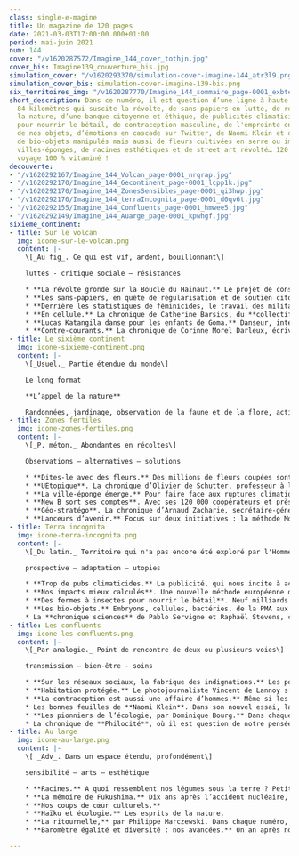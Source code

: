 ```yaml
---
class: single-e-magine
title: Un magazine de 120 pages
date: 2021-03-03T17:00:00.000+01:00
period: mai-juin 2021
num: 144
cover: "/v1620287572/Imagine_144_cover_tothjn.jpg"
cover_bis: Imagine139_couverture_bis.jpg
simulation_cover: "/v1620293370/simulation-cover-imagine-144_atr3l9.png"
simulation_cover_bis: simulation-cover-imagine-139-bis.png
six_territoires_img: "/v1620287770/Imagine_144_sommaire_page-0001_exbte9.jpg"
short_description: Dans ce numéro, il est question d’une ligne à haute tension de
  84 kilomètres qui suscite la révolte, de sans-papiers en lutte, de reconnexion avec
  la nature, d’une banque citoyenne et éthique, de publicités climaticides, d’insectes
  pour nourrir le bétail, de contraception masculine, de l'empreinte environnementale
  de nos objets, d’émotions en cascade sur Twitter, de Naomi Klein et de Simone Weil,
  de bio-objets manipulés mais aussi de fleurs cultivées en serre ou importées, de
  villes-éponges, de racines esthétiques et de street art révolté… 120 pages et un
  voyage 100 % vitaminé !
decouverte:
- "/v1620292167/Imagine_144_Volcan_page-0001_nrqrap.jpg"
- "/v1620292170/Imagine_144_6econtinent_page-0001_lcpp1k.jpg"
- "/v1620292170/Imagine_144_ZonesSensibles_page-0001_qi3hwp.jpg"
- "/v1620292170/Imagine_144_terraIncognita_page-0001_d0qv6t.jpg"
- "/v1620292155/Imagine_144_Confluents_page-0001_hmwee5.jpg"
- "/v1620292149/Imagine_144_Auarge_page-0001_kpwhgf.jpg"
sixieme_continent:
- title: Sur le volcan
  img: icone-sur-le-volcan.png
  content: |-
    \[_Au fig_. Ce qui est vif, ardent, bouillonnant\]

    luttes - critique sociale – résistances

    * **La révolte gronde sur la Boucle du Hainaut.** Le projet de construction d’une ligne à haute tension s’étalant sur 84,8 kilomètres entre Avelgem et Courcelles suscite un courant de révolte dans la région. _Imagine_ est allé voir pourquoi.
    * **Les sans-papiers, en quête de régularisation et de soutien citoyen.** Dépouillés par la pandémie, éreintés par une décennie sans campagne de régularisation, les personnes sans-papiers se mobilisent encore une fois pour leurs droits. La route pour la régularisation sera longue et il leur faut un large soutien dans la société civile, ce qui est loin d’être acquis. Entre occupations politiques et négociations en coulisses, _Imagine_ retrace leur combat qui gagne de l’ampleur.
    * **Derrière les statistiques de féminicides, le travail des militantes féministes.** La Belgique n’a aucune statistique officielle sur les féminicides, ces meurtres sexistes de femmes. Les seuls chiffres sur lesquels se reposent les autorités sont tenus par des militantes féministes qui épluchent les articles de presse… Un travail incomplet et insuffisant mais plus que nécessaire, raconté par une des gestionnaires du blog Stopfeminicides.be.
    * **En cellule.** La chronique de Catherine Barsics, du **collectif L-Slam**.
    * **Lucas Katangila danse pour les enfants de Goma.** Danseur, interprète et chorégraphe congolais, Lucas Katangila rêve de jeter des ponts entre l’Europe et l’Afrique grâce à son art. Et se mobilise pour que l’enfance, au Congo et ailleurs, ne soit pas raccourcie par la violence. Rencontre.
    * **Contre-courants.** La chronique de Corinne Morel Darleux, écrivaine, militante écosocialiste, autrice de _Plutôt couler en beauté que flotter sans grâce_ (Libertalia).
- title: Le sixième continent
  img: icone-sixieme-continent.png
  content: |-
    \[_Usuel._ Partie étendue du monde\]

    Le long format

    **L’appel de la nature**

    Randonnées, jardinage, observation de la faune et de la flore, action de protections de la biodiversité… Notre besoin de reconnexion avec le monde vivant ne cesse de grandir. _Imagine_ vous propose un dossier de 22 pages autour de cette “biomania” avec un reportage sur l’école du dehors, un grand entretien avec la psychologue et anthropologue de la nature Véronique Servais (ULiège), une plongée parmi des luttes collectives où les humains et les non-humains s'allient pour la planète, une rencontre avec Geoffroy Delorme, l’auteur de _L’homme-chevreuil_ (Les Arènes), etc.
- title: Zones fertiles
  img: icone-zones-fertiles.png
  content: |-
    \[_P. méton._ Abondantes en récoltes\]

    Observations – alternatives – solutions

    * **Dites-le avec des fleurs.** Des millions de fleurs coupées sont produites et importées chaque année en Belgique. Où et comment ? Avec quels impacts sur notre environnement ? Des serres chauffées aux roses importées du Kenya, de la criée bruxelloise Euroveiling au mouvements slow flowers, _Imagine_ vous propose un dossier sur le marché belge de la floriculture.
    * **UEtopique**. La chronique d’Olivier de Schutter, professeur à l’UCLouvain, rapporteur spécial de l’ONU sur l’extrême pauvreté et les droits de l’homme.
    * **La ville-éponge émerge.** Pour faire face aux ruptures climatiques à venir, les villes européennes doivent s’adapter sans tarder. La végétalisation et la gestion de l’eau sont deux fils conducteurs cruciaux pour limiter l’impact des îlots de chaleur sur la santé des habitants. L’épisode 10 de Climates Voices vous emmène à Bruxelles, où la ville-éponge prend ses marques.
    * **New B sort ses comptes**. Avec ses 120 000 coopérateurs et près de 20 000 comptes ouverts, la banque citoyenne bouscule les codes du monde bancaire. De quoi secouer le secteur bancaire ? Plusieurs experts décortiquent l’impact de ces pratiques éthiques et durables.
    * **Géo-stratégo**. La chronique d’Arnaud Zacharie, secrétaire-général du CNCD-11.11.11.
    * **Lanceurs d’avenir.** Focus sur deux initiatives : la méthode Montessori pour les seniors et des plantes pour dépolluer les sols urbains.
- title: Terra incognita
  img: icone-terra-incognita.png
  content: |-
    \[_Du latin._ Territoire qui n'a pas encore été exploré par l'Homme.\]

    prospective – adaptation – utopies

    * **Trop de pubs climaticides.** La publicité, qui nous incite à acheter toujours plus, ne serait-elle pas à réguler ? Non seulement quant à sa présence dans nos rues et nos médias, mais aussi quant à son contenu ? Associations et citoyens sont de plus en plus nombreux à se demander si nous pouvons encore aujourd’hui faire la promotion des SUV ou des voyages en avion…
    * **Nos impacts mieux calculés**. Une nouvelle méthode européenne de calcul de l’empreinte environnementale (PEF) mesure l’impact global des produits et des entreprises tout au long de leur cycle de vie. Seize catégories de critères sont pris en compte (qualité de l’air, impact climatique, biodiversité, ozone…). _Imagine_ décrypte ce nouveau “standard” et vous propose un test grandeur nature avec un t-shirt et avec... notre magazine.
    * **Des fermes à insectes pour nourrir le bétail**. Neuf milliards d’individus à nourrir d’ici 2050. Un pari au vu des besoins alimentaires, surtout en viande. Pour alimenter notre bétail, certains misent sur la production d’insectes. Une alternative au soja ou à la farine de poisson, écologiquement moins destructrice mais pas encore assez rentable.
    * **Les bio-objets.** Embryons, cellules, bactéries, de la PMA aux promesses de l’impression d’organes, les objets produits _in vitro_ se multiplient, et redéfinissent notre rapport au vivant - d’une façon industrielle. Entretien avec la sociologue Céline Lafontaine qui nous alerte et nous invite à y réfléchir urgemment.
    * La **chronique sciences** de Pablo Servigne et Raphaël Stevens, chercheurs indépendants, experts en études prospectives et auteurs de « Aux origines de la catastrophe », co-édité par _Imagine Demain le monde_ et Les Liens qui Libèrent.
- title: Les confluents
  img: icone-les-confluents.png
  content: |-
    \[_Par analogie._ Point de rencontre de deux ou plusieurs voies\]

    transmission – bien-être - soins

    * **Sur les réseaux sociaux, la fabrique des indignations.** Les polémiques s’y enchaînent, l’indignation permanente y est cultivée… La logique commerciale des réseaux sociaux repose sur l’économie de l’attention et use de ses algorithmes pour nous la voler. Le tout, au prix d’une perte de nuances dans les débats en ligne… Et d’une moindre mobilisation dans les luttes hors-ligne.
    * **Habitation protégée.** Le photojournaliste Vincent de Lannoy s’est immergé pendant plusieurs semaines dans une maison communautaire de Lierneux gérée par l’Asbl Fagnes-ardenne. Un récit en image aux côtés de onze résidents souffrant de trouble psychiques pour déconstruire la stigmatisation autour de la santé mentale.
    * **La contraception est aussi une affaire d’hommes.** Même si les méthodes existent aussi du côté des hommes, la contraception reste majoritairement une affaire de femmes. Pourtant, l’idée d’une contraception mieux partagée fait son chemin. Une mouvance qui remet en question la maîtrise de la fertilité des hommes et les masculinités associées.
    * Les bonnes feuilles de **Naomi Klein**. Dans son nouvel essai, la journaliste canadienne Naomi Klein brosse le portrait d’une jeunesse activiste porteuse d’espoir et partage ses outils politiques pour en inspirer d’autres. La rédaction d’Imagine vous propose trois bonnes raisons de lire ou faire lire aux plus jeunes cet essai fraîchement paru en librairie.
    * **Les pionniers de l’écologie, par Dominique Bourg.** Dans chaque numéro, le philosophe nous replonge dans l'œuvre d’une figure marquante. Cet épisode est consacré à **Simone Weil**.
    * La chronique de **Philocité**, où il est question de notre pensée critique et de notre capacité de jugement.
- title: Au large
  img: icone-au-large.png
  content: |-
    \[ _Adv_. Dans un espace étendu, profondément\]

    sensibilité – arts – esthétique

    * **Racines.** A quoi ressemblent nos légumes sous la terre ? Petit tour dans les profondeurs de la terre.
    * **La mémoire de Fukushima.** Dix ans après l’accident nucléaire, quelle place pour la mémoire collective ? Un article de _The Conversation_ autour du travail exemplaire réalisé autour d’Hiroshima.
    * **Nos coups de cœur culturels.**
    * **Haïku et écologie.** Les esprits de la nature.
    * **La ritournelle,** par Philippe Marczewski. Dans chaque numéro, l’écrivain et finaliste du Prix Rossel 2019 nous propose un exercice de « psycho-géographie minuscule ». Dans ce cinquième épisode, il nous parle des gares et de celle de Namur en particulier.
    * **Baromètre égalité et diversité : nos avancées.** Un an après notre premier baromètre, la rédaction fait le point sur nos pratiques journalistiques en matière d’égalité des genres et de diversité.

---
```

